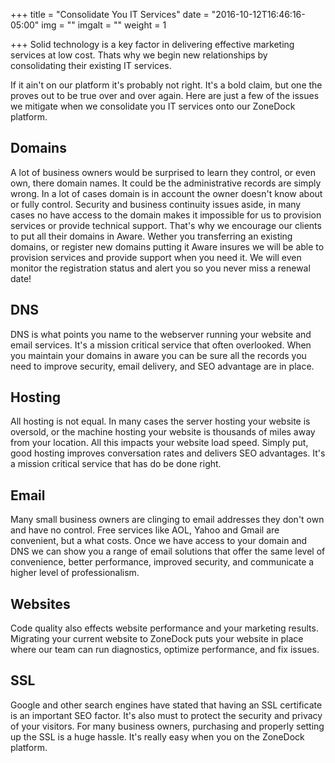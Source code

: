 +++
title = "Consolidate You IT Services"
date = "2016-10-12T16:46:16-05:00"
img = ""
imgalt = ""
weight = 1

+++
Solid technology is a key factor in delivering effective marketing services at low cost. Thats why we begin new relationships by consolidating their existing IT services.
<!--more-->

If it ain't on our platform it's probably not right. It's a bold claim, but one the proves out to be true over and over again. Here are just a few of the issues we mitigate when we consolidate you IT services onto our ZoneDock platform.

## Domains
A lot of business owners would be surprised to learn they control, or even own, there domain names. It could be the administrative records are simply wrong. In a lot of cases domain is in account the owner doesn't know about or fully control. Security and business continuity issues aside, in many cases no have access to the domain makes it impossible for us to provision services or provide technical support. That's why we encourage our clients to put all their domains in Aware. Wether you transferring an existing domains, or register new domains putting it Aware insures we will be able to provision services and provide support when you need it. We will even monitor the registration status and alert you so you never miss a renewal date!

## DNS
DNS is what points you name to the webserver running your website and email services. It's a mission critical service that often overlooked. When you maintain your domains in aware you can be sure all the records you need to improve security, email delivery, and SEO advantage are in place.

## Hosting
All hosting is not equal. In many cases the server hosting your website is oversold, or the machine hosting your website is thousands of miles away from your location. All this impacts your website load speed. Simply put, good hosting improves conversation rates and delivers SEO advantages. It's a mission critical service that has do be done right.

## Email
Many small business owners are clinging to email addresses they don't own and have no control. Free services like AOL, Yahoo and Gmail are convenient, but a what costs. Once we have access to your domain and DNS we can show you a range of email solutions that offer the same level of convenience, better performance, improved security, and communicate a higher level of professionalism.

## Websites
Code quality also effects website performance and your marketing results. Migrating your current website to ZoneDock puts your website in place where our team can run diagnostics, optimize performance, and fix issues.

## SSL
Google and other search engines have stated that having an SSL certificate is an important SEO factor. It's also must to protect the security and privacy of your visitors. For many business owners, purchasing and properly setting up the SSL is a huge hassle. It's really easy when you on the ZoneDock platform.
